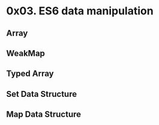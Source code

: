 # 0x03. ES6 data manipulation
## Array
## WeakMap
## Typed Array
## Set Data Structure
## Map Data Structure
